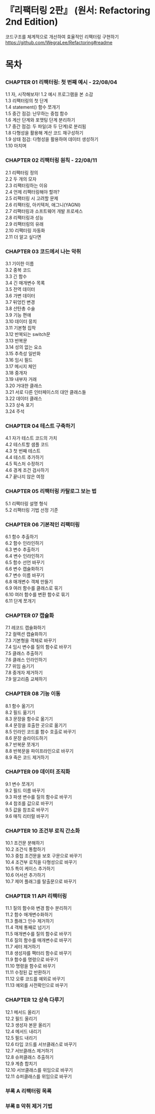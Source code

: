 # 『리팩터링 2판』 (원서: Refactoring 2nd Edition)
코드구조를 체계적으로 개선하여 효율적인 리팩터링 구현하기
https://github.com/WegraLee/Refactoring#readme

# 목차
### CHAPTER 01 리팩터링: 첫 번째 예시 - 22/08/04
1.1 자, 시작해보자!
1.2 예시 프로그램을 본 소감  
1.3 리팩터링의 첫 단계  
1.4 statement() 함수 쪼개기  
1.5 중간 점검: 난무하는 중첩 함수  
1.6 계산 단계와 포맷팅 단계 분리하기  
1.7 중간 점검: 두 파일(과 두 단계)로 분리됨  
1.8 다형성을 활용해 계산 코드 재구성하기  
1.9 상태 점검: 다형성을 활용하여 데이터 생성하기  
1.10 마치며

### CHAPTER 02 리팩터링 원칙 - 22/08/11
2.1 리팩터링 정의  
2.2 두 개의 모자  
2.3 리팩터링하는 이유  
2.4 언제 리팩터링해야 할까?  
2.5 리팩터링 시 고려할 문제  
2.6 리팩터링, 아키텍처, 애그니(YAGNI)  
2.7 리팩터링과 소프트웨어 개발 프로세스  
2.8 리팩터링과 성능  
2.9 리팩터링의 유래  
2.10 리팩터링 자동화  
2.11 더 알고 싶다면  

### CHAPTER 03 코드에서 나는 악취
3.1 기이한 이름  
3.2 중복 코드    
3.3 긴 함수  
3.4 긴 매개변수 목록  
3.5 전역 데이터  
3.6 가변 데이터  
3.7 뒤엉킨 변경    
3.8 산탄총 수술  
3.9 기능 편애  
3.10 데이터 뭉치  
3.11 기본형 집착  
3.12 반복되는 switch문  
3.13 반복문    
3.14 성의 없는 요소  
3.15 추측성 일반화  
3.16 임시 필드  
3.17 메시지 체인  
3.18 중개자  
3.19 내부자 거래  
3.20 거대한 클래스  
3.21 서로 다른 인터페이스의 대안 클래스들  
3.22 데이터 클래스  
3.23 상속 포기  
3.24 주석  

### CHAPTER 04 테스트 구축하기
4.1 자가 테스트 코드의 가치  
4.2 테스트할 샘플 코드  
4.3 첫 번째 테스트  
4.4 테스트 추가하기    
4.5 픽스처 수정하기  
4.6 경계 조건 검사하기  
4.7 끝나지 않은 여정  

### CHAPTER 05 리팩터링 카탈로그 보는 법
5.1 리팩터링 설명 형식  
5.2 리팩터링 기법 선정 기준  

### CHAPTER 06 기본적인 리팩터링
6.1 함수 추출하기  
6.2 함수 인라인하기  
6.3 변수 추출하기  
6.4 변수 인라인하기  
6.5 함수 선언 바꾸기  
6.6 변수 캡슐화하기  
6.7 변수 이름 바꾸기  
6.8 매개변수 객체 만들기  
6.9 여러 함수를 클래스로 묶기  
6.10 여러 함수를 변환 함수로 묶기  
6.11 단계 쪼개기  

### CHAPTER 07 캡슐화
7.1 레코드 캡슐화하기  
7.2 컬렉션 캡슐화하기  
7.3 기본형을 객체로 바꾸기  
7.4 임시 변수를 질의 함수로 바꾸기  
7.5 클래스 추출하기  
7.6 클래스 인라인하기    
7.7 위임 숨기기  
7.8 중개자 제거하기    
7.9 알고리즘 교체하기  

### CHAPTER 08 기능 이동
8.1 함수 옮기기  
8.2 필드 옮기기  
8.3 문장을 함수로 옮기기  
8.4 문장을 호출한 곳으로 옮기기  
8.5 인라인 코드를 함수 호출로 바꾸기  
8.6 문장 슬라이드하기  
8.7 반복문 쪼개기  
8.8 반복문을 파이프라인으로 바꾸기  
8.9 죽은 코드 제거하기  
  
### CHAPTER 09 데이터 조직화  
9.1 변수 쪼개기  
9.2 필드 이름 바꾸기  
9.3 파생 변수를 질의 함수로 바꾸기  
9.4 참조를 값으로 바꾸기  
9.5 값을 참조로 바꾸기  
9.6 매직 리터럴 바꾸기  
  
### CHAPTER 10 조건부 로직 간소화  
10.1 조건문 분해하기  
10.2 조건식 통합하기  
10.3 중첩 조건문을 보호 구문으로 바꾸기  
10.4 조건부 로직을 다형성으로 바꾸기  
10.5 특이 케이스 추가하기  
10.6 어서션 추가하기  
10.7 제어 플래그를 탈출문으로 바꾸기  
  
### CHAPTER 11 API 리팩터링  
11.1 질의 함수와 변경 함수 분리하기  
11.2 함수 매개변수화하기  
11.3 플래그 인수 제거하기  
11.4 객체 통째로 넘기기  
11.5 매개변수를 질의 함수로 바꾸기  
11.6 질의 함수를 매개변수로 바꾸기  
11.7 세터 제거하기  
11.8 생성자를 팩터리 함수로 바꾸기  
11.9 함수를 명령으로 바꾸기  
11.10 명령을 함수로 바꾸기  
11.11 수정된 값 반환하기  
11.12 오류 코드를 예외로 바꾸기  
11.13 예외를 사전확인으로 바꾸기  
  
### CHAPTER 12 상속 다루기  
12.1 메서드 올리기  
12.2 필드 올리기  
12.3 생성자 본문 올리기  
12.4 메서드 내리기  
12.5 필드 내리기  
12.6 타입 코드를 서브클래스로 바꾸기  
12.7 서브클래스 제거하기  
12.8 슈퍼클래스 추출하기  
12.9 계층 합치기  
12.10 서브클래스를 위임으로 바꾸기  
12.11 슈퍼클래스를 위임으로 바꾸기  

### 부록 A 리팩터링 목록
### 부록 B 악취 제거 기법
